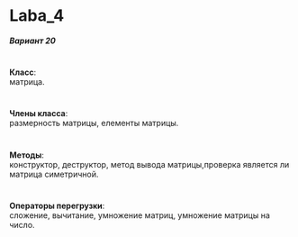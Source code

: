 # Laba_4

***Вариант 20***
# 
**Класс**:</br>
матрица.
# 
**Члены класса**:</br>
размерность матрицы, елементы матрицы.
# 
**Методы**:</br>
конструктор, деструктор, метод вывода матрицы,проверка является ли матрица симетричной.
# 
**Операторы перегрузки**:</br>
сложение, вычитание, умножение матриц, умножение матрицы на число.
